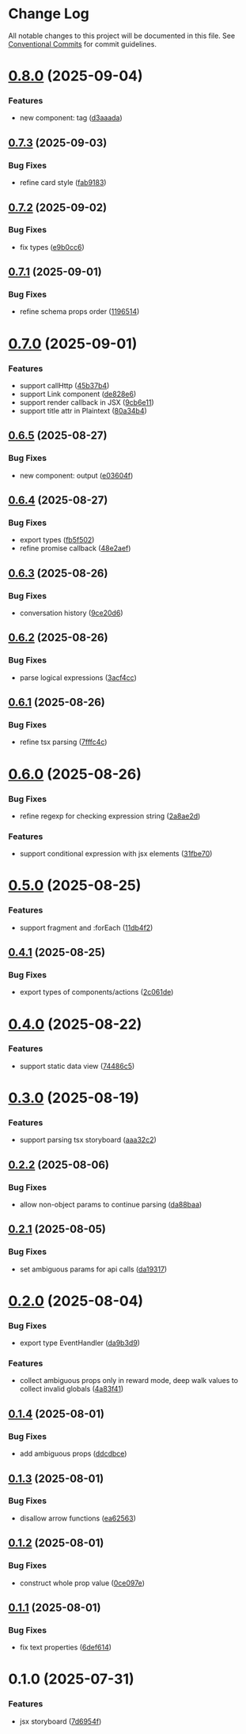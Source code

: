 # Change Log

All notable changes to this project will be documented in this file.
See [Conventional Commits](https://conventionalcommits.org) for commit guidelines.

# [0.8.0](https://github.com/easyops-cn/next-advanced-bricks/compare/@next-shared/jsx-storyboard@0.7.3...@next-shared/jsx-storyboard@0.8.0) (2025-09-04)


### Features

* new component: tag ([d3aaada](https://github.com/easyops-cn/next-advanced-bricks/commit/d3aaadafd9ed7844dea24a5824d8d6be784e6ce2))





## [0.7.3](https://github.com/easyops-cn/next-advanced-bricks/compare/@next-shared/jsx-storyboard@0.7.2...@next-shared/jsx-storyboard@0.7.3) (2025-09-03)


### Bug Fixes

* refine card style ([fab9183](https://github.com/easyops-cn/next-advanced-bricks/commit/fab9183df8e7d8cd1bfda281d12dc6d12af86c09))





## [0.7.2](https://github.com/easyops-cn/next-advanced-bricks/compare/@next-shared/jsx-storyboard@0.7.1...@next-shared/jsx-storyboard@0.7.2) (2025-09-02)


### Bug Fixes

* fix types ([e9b0cc6](https://github.com/easyops-cn/next-advanced-bricks/commit/e9b0cc698de828be42d541ec4a02c99eea14a77f))





## [0.7.1](https://github.com/easyops-cn/next-advanced-bricks/compare/@next-shared/jsx-storyboard@0.7.0...@next-shared/jsx-storyboard@0.7.1) (2025-09-01)


### Bug Fixes

* refine schema props order ([1196514](https://github.com/easyops-cn/next-advanced-bricks/commit/1196514c78ffc0aaaa62fb8b9dac626aa70daab6))





# [0.7.0](https://github.com/easyops-cn/next-advanced-bricks/compare/@next-shared/jsx-storyboard@0.6.5...@next-shared/jsx-storyboard@0.7.0) (2025-09-01)


### Features

* support callHttp ([45b37b4](https://github.com/easyops-cn/next-advanced-bricks/commit/45b37b48cc869ba426f4f7a72db5de970d956e5b))
* support Link component ([de828e6](https://github.com/easyops-cn/next-advanced-bricks/commit/de828e6764b6c982473ab4d1b8872ef89796fc12))
* support render callback in JSX ([9cb6e11](https://github.com/easyops-cn/next-advanced-bricks/commit/9cb6e116dcdfdb8952b409c9948a2706859cf497))
* support title attr in Plaintext ([80a34b4](https://github.com/easyops-cn/next-advanced-bricks/commit/80a34b40a7b4edb6fed489d5979d6adb6b5ab3fe))





## [0.6.5](https://github.com/easyops-cn/next-advanced-bricks/compare/@next-shared/jsx-storyboard@0.6.4...@next-shared/jsx-storyboard@0.6.5) (2025-08-27)


### Bug Fixes

* new component: output ([e03604f](https://github.com/easyops-cn/next-advanced-bricks/commit/e03604f76dc8ca658a2711f9890da6b70b5d5867))





## [0.6.4](https://github.com/easyops-cn/next-advanced-bricks/compare/@next-shared/jsx-storyboard@0.6.3...@next-shared/jsx-storyboard@0.6.4) (2025-08-27)


### Bug Fixes

* export types ([fb5f502](https://github.com/easyops-cn/next-advanced-bricks/commit/fb5f50264fff6d3e41abdca9735a992aac21037d))
* refine promise callback ([48e2aef](https://github.com/easyops-cn/next-advanced-bricks/commit/48e2aef19cc47ba163905b8362ba209d76bad1ff))





## [0.6.3](https://github.com/easyops-cn/next-advanced-bricks/compare/@next-shared/jsx-storyboard@0.6.2...@next-shared/jsx-storyboard@0.6.3) (2025-08-26)


### Bug Fixes

* conversation history ([9ce20d6](https://github.com/easyops-cn/next-advanced-bricks/commit/9ce20d678baad39d20d2b14bc1cdb77f8235f76b))





## [0.6.2](https://github.com/easyops-cn/next-advanced-bricks/compare/@next-shared/jsx-storyboard@0.6.1...@next-shared/jsx-storyboard@0.6.2) (2025-08-26)


### Bug Fixes

* parse logical expressions ([3acf4cc](https://github.com/easyops-cn/next-advanced-bricks/commit/3acf4cceaed3207df9815f28990379d8f91ccb56))





## [0.6.1](https://github.com/easyops-cn/next-advanced-bricks/compare/@next-shared/jsx-storyboard@0.6.0...@next-shared/jsx-storyboard@0.6.1) (2025-08-26)


### Bug Fixes

* refine tsx parsing ([7fffc4c](https://github.com/easyops-cn/next-advanced-bricks/commit/7fffc4cc90d6e899c5eac6b8bec592925f19692c))





# [0.6.0](https://github.com/easyops-cn/next-advanced-bricks/compare/@next-shared/jsx-storyboard@0.5.0...@next-shared/jsx-storyboard@0.6.0) (2025-08-26)


### Bug Fixes

* refine regexp for checking expression string ([2a8ae2d](https://github.com/easyops-cn/next-advanced-bricks/commit/2a8ae2d7b6074b447dd837d15c2995131137e0a1))


### Features

* support conditional expression with jsx elements ([31fbe70](https://github.com/easyops-cn/next-advanced-bricks/commit/31fbe703912dd4c74d0b5c7a7069253418b93b7c))





# [0.5.0](https://github.com/easyops-cn/next-advanced-bricks/compare/@next-shared/jsx-storyboard@0.4.1...@next-shared/jsx-storyboard@0.5.0) (2025-08-25)


### Features

* support fragment and :forEach ([11db4f2](https://github.com/easyops-cn/next-advanced-bricks/commit/11db4f2450eaf8f209b75ad622fc51d83c547518))





## [0.4.1](https://github.com/easyops-cn/next-advanced-bricks/compare/@next-shared/jsx-storyboard@0.4.0...@next-shared/jsx-storyboard@0.4.1) (2025-08-25)


### Bug Fixes

* export types of components/actions ([2c061de](https://github.com/easyops-cn/next-advanced-bricks/commit/2c061de4cb1ced188484c250d3d12aa02548e2a8))





# [0.4.0](https://github.com/easyops-cn/next-advanced-bricks/compare/@next-shared/jsx-storyboard@0.3.0...@next-shared/jsx-storyboard@0.4.0) (2025-08-22)


### Features

* support static data view ([74486c5](https://github.com/easyops-cn/next-advanced-bricks/commit/74486c578411d1ab286714729858b93009433e36))





# [0.3.0](https://github.com/easyops-cn/next-advanced-bricks/compare/@next-shared/jsx-storyboard@0.2.2...@next-shared/jsx-storyboard@0.3.0) (2025-08-19)


### Features

* support parsing tsx storyboard ([aaa32c2](https://github.com/easyops-cn/next-advanced-bricks/commit/aaa32c2b7fd0f8659523a4b5503ad596317212e2))





## [0.2.2](https://github.com/easyops-cn/next-advanced-bricks/compare/@next-shared/jsx-storyboard@0.2.1...@next-shared/jsx-storyboard@0.2.2) (2025-08-06)


### Bug Fixes

* allow non-object params to continue parsing ([da88baa](https://github.com/easyops-cn/next-advanced-bricks/commit/da88baa804267682c1b8375d1aa3676538129790))





## [0.2.1](https://github.com/easyops-cn/next-advanced-bricks/compare/@next-shared/jsx-storyboard@0.2.0...@next-shared/jsx-storyboard@0.2.1) (2025-08-05)


### Bug Fixes

* set ambiguous params for api calls ([da19317](https://github.com/easyops-cn/next-advanced-bricks/commit/da19317f08b6e11d0cec1f34e44c46858c5dd0da))





# [0.2.0](https://github.com/easyops-cn/next-advanced-bricks/compare/@next-shared/jsx-storyboard@0.1.4...@next-shared/jsx-storyboard@0.2.0) (2025-08-04)


### Bug Fixes

* export type EventHandler ([da9b3d9](https://github.com/easyops-cn/next-advanced-bricks/commit/da9b3d9ee4c257e18f56f94249d3f29f71de122d))


### Features

* collect ambiguous props only in reward mode,  deep walk values to collect invalid globals ([4a83f41](https://github.com/easyops-cn/next-advanced-bricks/commit/4a83f41d1aa465a21d76c04f8fd8523f3a007ccd))





## [0.1.4](https://github.com/easyops-cn/next-advanced-bricks/compare/@next-shared/jsx-storyboard@0.1.3...@next-shared/jsx-storyboard@0.1.4) (2025-08-01)


### Bug Fixes

* add ambiguous props ([ddcdbce](https://github.com/easyops-cn/next-advanced-bricks/commit/ddcdbced9db4402b7cab35134ec523b8d93475a8))





## [0.1.3](https://github.com/easyops-cn/next-advanced-bricks/compare/@next-shared/jsx-storyboard@0.1.2...@next-shared/jsx-storyboard@0.1.3) (2025-08-01)


### Bug Fixes

* disallow arrow functions ([ea62563](https://github.com/easyops-cn/next-advanced-bricks/commit/ea6256325b72c9bed19f8fa3e44d5dbd17e2fe38))





## [0.1.2](https://github.com/easyops-cn/next-advanced-bricks/compare/@next-shared/jsx-storyboard@0.1.1...@next-shared/jsx-storyboard@0.1.2) (2025-08-01)


### Bug Fixes

* construct whole prop value ([0ce097e](https://github.com/easyops-cn/next-advanced-bricks/commit/0ce097e647a8b22a8da629ef04804182278df5bd))





## [0.1.1](https://github.com/easyops-cn/next-advanced-bricks/compare/@next-shared/jsx-storyboard@0.1.0...@next-shared/jsx-storyboard@0.1.1) (2025-08-01)


### Bug Fixes

* fix text properties ([6def614](https://github.com/easyops-cn/next-advanced-bricks/commit/6def614ff607b784ac59aee6a69626cba00fecf7))





# 0.1.0 (2025-07-31)


### Features

* jsx storyboard ([7d6954f](https://github.com/easyops-cn/next-advanced-bricks/commit/7d6954f116f26ea31f9f9f66f4a27beef3c16321))
